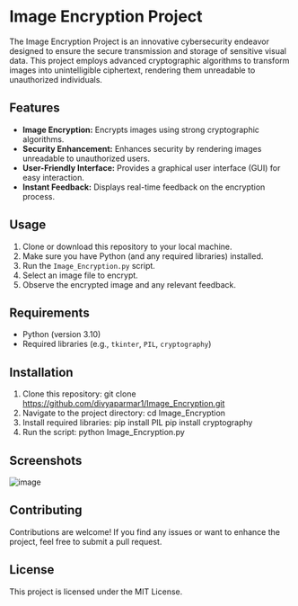 # Image Encryption Project

The Image Encryption Project is an innovative cybersecurity endeavor designed to ensure the secure transmission and storage of sensitive visual data. This project employs advanced cryptographic algorithms to transform images into unintelligible ciphertext, rendering them unreadable to unauthorized individuals.

## Features

- **Image Encryption:** Encrypts images using strong cryptographic algorithms.
- **Security Enhancement:** Enhances security by rendering images unreadable to unauthorized users.
- **User-Friendly Interface:** Provides a graphical user interface (GUI) for easy interaction.
- **Instant Feedback:** Displays real-time feedback on the encryption process.

## Usage

1. Clone or download this repository to your local machine.
2. Make sure you have Python (and any required libraries) installed.
3. Run the `Image_Encryption.py` script.
4. Select an image file to encrypt.
5. Observe the encrypted image and any relevant feedback.

## Requirements

- Python (version 3.10)
- Required libraries (e.g., `tkinter`, `PIL`, `cryptography`)

## Installation

1. Clone this repository:
   git clone https://github.com/divyaparmar1/Image_Encryption.git
2. Navigate to the project directory:
   cd Image_Encryption
3. Install required libraries:
   pip install PIL
   pip install cryptography
4. Run the script:
   python Image_Encryption.py
   
## Screenshots
![image](https://github.com/divyaparmar1/Image_Encryption/assets/112643573/85ce9d48-e3bd-43db-8ec3-b03df34d55bd)

## Contributing
Contributions are welcome! If you find any issues or want to enhance the project, feel free to submit a pull request.

## License
This project is licensed under the MIT License.
